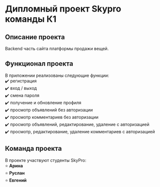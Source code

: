 # Дипломный проект Skypro команды К1
## Описание проекта
Backend часть сайта платформы продажи вещей.
## Функционал проекта
В приложении реализованы следующие функции:    
:heavy_check_mark: регистрация    
:heavy_check_mark: вход / выход    
:heavy_check_mark: смена пароля  
:heavy_check_mark: получение и обновление профиля    
:heavy_check_mark: просмотр объявлений без авторизации     
:heavy_check_mark: просмотр  комментариев без авторизации     
:heavy_check_mark: просмотр объявлений, редактирование, удаление с авторизацией     
:heavy_check_mark: просмотр, редактирование, удаление комментариев с авторизацией
## Команда проекта
В проекте участвуют студенты SkyPro:    
:star: **Арина**     
:star: **Руслан**    
:star: **Евгений**
